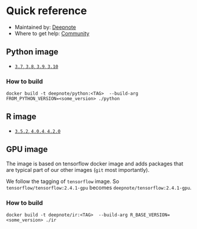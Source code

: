 # Quick reference
 * Maintained by: [Deepnote](https://deepnote.com/)
 * Where to get help: [Community](https://community.deepnote.com/join?invitation_token=0ba08a2332e8ec002f56f8c1eefdb5bc49af0bae-ff6f0d9b-5045-4511-b6d3-a4fe2595c951)

## Python image
* [`3.7`, `3.8`, `3.9`, `3.10`](https://github.com/deepnote/environments/blob/main/python/Dockerfile)

### How to build 
```
docker build -t deepnote/python:<TAG>  --build-arg FROM_PYTHON_VERSION=<some_version> ./python
```

## R image
* [`3.5.2`, `4.0.4`, `4.2.0`](https://github.com/deepnote/environments/blob/main/ir/Dockerfile)

## GPU image
The image is based on tensorflow docker image and adds packages that are typical part of our other images (`git` most importantly).

We follow the tagging of `tensorflow` image. So `tensorflow/tensorflow:2.4.1-gpu` becomes `deepnote/tensorflow:2.4.1-gpu`.

### How to build 
```
docker build -t deepnote/ir:<TAG>  --build-arg R_BASE_VERSION=<some_version> ./ir
```
